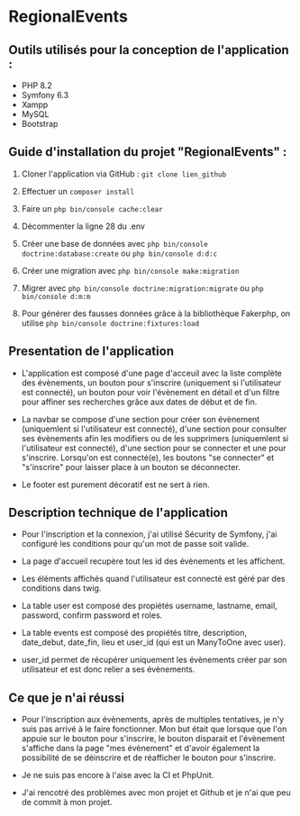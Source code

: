 # RegionalEvents

## Outils utilisés pour la conception de l'application :

- PHP 8.2
- Symfony 6.3
- Xampp
- MySQL
- Bootstrap

## Guide d'installation du projet "RegionalEvents" :

1. Cloner l'application via GitHub : `git clone lien_github` 

2. Effectuer un `composer install`

3. Faire un `php bin/console cache:clear`

4. Décommenter la ligne 28 du .env

5. Créer une base de données avec `php bin/console doctrine:database:create` ou `php bin/console d:d:c`

6. Créer une migration avec `php bin/console make:migration`

7. Migrer avec `php bin/console doctrine:migration:migrate` ou `php bin/console d:m:m`

8. Pour générer des fausses données grâce à la bibliothèque Fakerphp, on utilise `php bin/console doctrine:fixtures:load`

## Presentation de l'application

- L'application est composé d'une page d'acceuil avec la liste complète des évènements, un bouton pour s'inscrire (uniquement si l'utilisateur est connecté), un bouton pour voir l'évènement en détail et d'un filtre pour affiner ses recherches grâce aux dates de début et de fin.

- La navbar se compose d'une section pour créer son évènement (uniquemlent si l'utilisateur est connecté), d'une section pour consulter ses évènements afin les modifiers ou de les supprimers (uniquemlent si l'utilisateur est connecté), d'une section    pour se connecter et une pour s'inscrire. Lorsqu'on est connecté(e), les boutons "se connecter" et "s'inscrire" pour laisser place à un bouton se déconnecter. 

- Le footer est purement décoratif est ne sert à rien.

## Description technique de l'application

- Pour l'inscription et la connexion, j'ai utilisé Sécurity de Symfony, j'ai configuré les conditions pour qu'un mot de passe soit valide.

- La page d'accueil recupère tout les id des évènements et les affichent.

- Les éléments affichés quand l'utilisateur est connecté est géré par des conditions dans twig.

- La table user est composé des propiétés username, lastname, email, password, confirm password et roles.

- La table events est composé des propiétés titre, description, date_debut, date_fin, lieu et user_id (qui est un ManyToOne avec user).

- user_id permet de récupérer uniquement les évènements créer par son utilisateur et est donc relier a ses évènements.

## Ce que je n'ai réussi

- Pour l'inscription aux évènements, après de multiples tentatives, je n'y suis pas arrivé à le faire fonctionner. Mon but était que lorsque que l'on appuie sur le bouton pour s'inscrire, le bouton disparait et l'évènement s'affiche dans la page "mes évènement" et d'avoir également la possibilité de se déinscrire et de réafficher le bouton pour s'inscrire.

- Je ne suis pas encore à l'aise avec la CI et PhpUnit.

- J'ai rencotré des problèmes avec mon projet et Github et je n'ai que peu de commit à mon projet.


